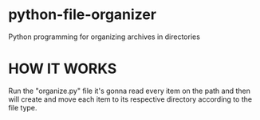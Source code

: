 # python-file-organizer
Python programming for organizing archives in directories

# HOW IT WORKS
Run the "organize.py" file
it's gonna read every item on the path
and then will create and move each item to its respective directory according to the file type.
